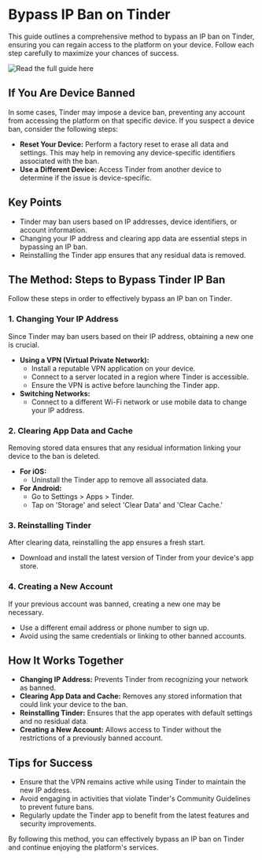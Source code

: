 <h1>Bypass IP Ban on Tinder</h1>
<p>This guide outlines a comprehensive method to bypass an IP ban on Tinder, ensuring you can regain access to the platform on your device. Follow each step carefully to maximize your chances of success.</p>
<img src="https://img.shields.io/badge/Read%20the%20full%20guide%20here-blue?style=for-the-badge" alt="Read the full guide here" onclick="window.location.href='https://slothytech.com/ip-ban/'" style="cursor: pointer;">

<h2>If You Are Device Banned</h2>
<p>In some cases, Tinder may impose a device ban, preventing any account from accessing the platform on that specific device. If you suspect a device ban, consider the following steps:</p>
<ul>
    <li><strong>Reset Your Device:</strong> Perform a factory reset to erase all data and settings. This may help in removing any device-specific identifiers associated with the ban.</li>
    <li><strong>Use a Different Device:</strong> Access Tinder from another device to determine if the issue is device-specific.</li>
</ul>

<h2>Key Points</h2>
<ul>
    <li>Tinder may ban users based on IP addresses, device identifiers, or account information.</li>
    <li>Changing your IP address and clearing app data are essential steps in bypassing an IP ban.</li>
    <li>Reinstalling the Tinder app ensures that any residual data is removed.</li>
</ul>

<h2>The Method: Steps to Bypass Tinder IP Ban</h2>
<p>Follow these steps in order to effectively bypass an IP ban on Tinder.</p>

<h3>1. Changing Your IP Address</h3>
<p>Since Tinder may ban users based on their IP address, obtaining a new one is crucial.</p>
<ul>
    <li><strong>Using a VPN (Virtual Private Network):</strong>
        <ul>
            <li>Install a reputable VPN application on your device.</li>
            <li>Connect to a server located in a region where Tinder is accessible.</li>
            <li>Ensure the VPN is active before launching the Tinder app.</li>
        </ul>
    </li>
    <li><strong>Switching Networks:</strong>
        <ul>
            <li>Connect to a different Wi-Fi network or use mobile data to change your IP address.</li>
        </ul>
    </li>
</ul>

<h3>2. Clearing App Data and Cache</h3>
<p>Removing stored data ensures that any residual information linking your device to the ban is deleted.</p>
<ul>
    <li><strong>For iOS:</strong>
        <ul>
            <li>Uninstall the Tinder app to remove all associated data.</li>
        </ul>
    </li>
    <li><strong>For Android:</strong>
        <ul>
            <li>Go to Settings > Apps > Tinder.</li>
            <li>Tap on 'Storage' and select 'Clear Data' and 'Clear Cache.'</li>
        </ul>
    </li>
</ul>

<h3>3. Reinstalling Tinder</h3>
<p>After clearing data, reinstalling the app ensures a fresh start.</p>
<ul>
    <li>Download and install the latest version of Tinder from your device's app store.</li>
</ul>

<h3>4. Creating a New Account</h3>
<p>If your previous account was banned, creating a new one may be necessary.</p>
<ul>
    <li>Use a different email address or phone number to sign up.</li>
    <li>Avoid using the same credentials or linking to other banned accounts.</li>
</ul>

<h2>How It Works Together</h2>
<ul>
    <li><strong>Changing IP Address:</strong> Prevents Tinder from recognizing your network as banned.</li>
    <li><strong>Clearing App Data and Cache:</strong> Removes any stored information that could link your device to the ban.</li>
    <li><strong>Reinstalling Tinder:</strong> Ensures that the app operates with default settings and no residual data.</li>
    <li><strong>Creating a New Account:</strong> Allows access to Tinder without the restrictions of a previously banned account.</li>
</ul>

<h2>Tips for Success</h2>
<ul>
    <li>Ensure that the VPN remains active while using Tinder to maintain the new IP address.</li>
    <li>Avoid engaging in activities that violate Tinder's Community Guidelines to prevent future bans.</li>
    <li>Regularly update the Tinder app to benefit from the latest features and security improvements.</li>
</ul>

<p>By following this method, you can effectively bypass an IP ban on Tinder and continue enjoying the platform's services.</p>
